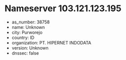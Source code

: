 # Nameserver 103.121.123.195

* as_number: 38758
* name: Unknown
* city: Purworejo
* country: ID
* organization: PT. HIPERNET INDODATA
* version: Unknown
* dnssec: false
